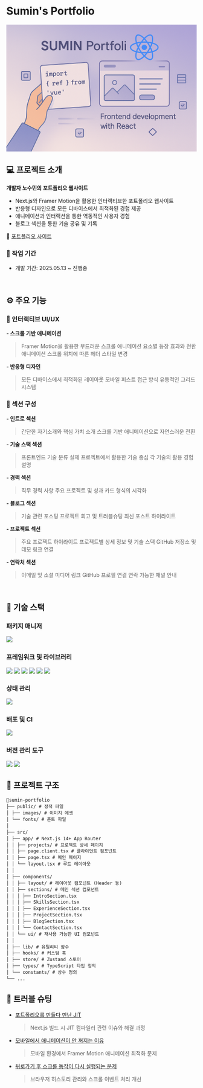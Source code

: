 # Sumin's Portfolio

![Portfolio Preview](public/og-image.png)

## 💻 프로젝트 소개

**개발자 노수민의 포트폴리오 웹사이트**

- Next.js와 Framer Motion을 활용한 인터랙티브한 포트폴리오 웹사이트
- 반응형 디자인으로 모든 디바이스에서 최적화된 경험 제공
- 애니메이션과 인터랙션을 통한 역동적인 사용자 경험
- 블로그 섹션을 통한 기술 공유 및 기록

🔗 [포트폴리오 사이트](https://sumin-portfolio.vercel.app/)

### 📆 작업 기간

- 개발 기간: 2025.05.13 ~ 진행중

<br />

## ⚙️ 주요 기능

### 🎨 인터랙티브 UI/UX

**- 스크롤 기반 애니메이션**

> Framer Motion을 활용한 부드러운 스크롤 애니메이션
> 요소별 등장 효과와 전환 애니메이션
> 스크롤 위치에 따른 헤더 스타일 변경

**- 반응형 디자인**

> 모든 디바이스에서 최적화된 레이아웃
> 모바일 퍼스트 접근 방식
> 유동적인 그리드 시스템

### 📝 섹션 구성

**- 인트로 섹션**

> 간단한 자기소개와 핵심 가치 소개
> 스크롤 기반 애니메이션으로 자연스러운 전환

**- 기술 스택 섹션**

> 프론트엔드 기술 분류
> 실제 프로젝트에서 활용한 기술 중심
> 각 기술의 활용 경험 설명

**- 경력 섹션**

> 직무 경력 사항
> 주요 프로젝트 및 성과
> 카드 형식의 시각화

**- 블로그 섹션**

> 기술 관련 포스팅
> 프로젝트 회고 및 트러블슈팅
> 최신 포스트 하이라이트

**- 프로젝트 섹션**

> 주요 프로젝트 하이라이트
> 프로젝트별 상세 정보 및 기술 스택
> GitHub 저장소 및 데모 링크 연결

**- 연락처 섹션**

> 이메일 및 소셜 미디어 링크
> GitHub 프로필 연결
> 연락 가능한 채널 안내

<br />

## 🧰 기술 스택

<div align="left">

### 패키지 매니저

<img src="https://camo.githubusercontent.com/59140240b23053fefd4261622bb6e83b862ef6b3426278847d48f2b8ac5dd72d/68747470733a2f2f696d672e736869656c64732e696f2f62616467652f706e706d2d4636393232303f7374796c653d666f722d7468652d6261646765266c6f676f3d706e706d266c6f676f436f6c6f723d7768697465" data-canonical-src="https://img.shields.io/badge/pnpm-F69220?style=for-the-badge&amp;logo=pnpm&amp;logoColor=white" style="max-width: 100%;">

### 프레임워크 및 라이브러리

<img src="https://img.shields.io/badge/React-61DAFB?style=for-the-badge&logo=React&logoColor=black"/>
<img src="https://img.shields.io/badge/Next.js-000000?style=for-the-badge&logo=Next.js&logoColor=white"/>
<img src="https://img.shields.io/badge/Typescript-3178C6?style=for-the-badge&logo=Typescript&logoColor=white">
<img src="https://img.shields.io/badge/tailwindcss-1daabb.svg?style=for-the-badge&logo=tailwind-css&logoColor=white" />
<img src="https://img.shields.io/badge/framer-000000?style=for-the-badge&logo=framer&logoColor=white" />
<img src="https://img.shields.io/badge/shadcn/ui-000000?style=for-the-badge&logo=ShadcnUi&logoColor=white">

### 상태 관리

<img src="https://img.shields.io/badge/Zustand-82612C?style=for-the-badge&logo=&logoColor=white">

### 배포 및 CI

<img src="https://img.shields.io/badge/vercel-000000?style=for-the-badge&logo=vercel&logoColor=white">

### 버전 관리 도구

<img src="https://img.shields.io/badge/Git-F05032?style=for-the-badge&logo=git&logoColor=white" />
<img src="https://img.shields.io/badge/GitHub-181717?style=for-the-badge&logo=github&logoColor=white" />

<br />

## 📁 프로젝트 구조

```markdown
📁sumin-portfolio
├── public/ # 정적 파일
│ ├── images/ # 이미지 에셋
│ └── fonts/ # 폰트 파일
│
├── src/
│ ├── app/ # Next.js 14+ App Router
│ │ ├── projects/ # 프로젝트 상세 페이지
│ │ ├── page.client.tsx # 클라이언트 컴포넌트
│ │ ├── page.tsx # 메인 페이지
│ │ └── layout.tsx # 루트 레이아웃
│ │
│ ├── components/
│ │ ├── layout/ # 레이아웃 컴포넌트 (Header 등)
│ │ ├── sections/ # 메인 섹션 컴포넌트
│ │ │ ├── IntroSection.tsx
│ │ │ ├── SkillsSection.tsx
│ │ │ ├── ExperienceSection.tsx
│ │ │ ├── ProjectSection.tsx
│ │ │ ├── BlogSection.tsx
│ │ │ └── ContactSection.tsx
│ │ └── ui/ # 재사용 가능한 UI 컴포넌트
│ │
│ ├── lib/ # 유틸리티 함수
│ ├── hooks/ # 커스텀 훅
│ ├── store/ # Zustand 스토어
│ ├── types/ # TypeScript 타입 정의
│ └── constants/ # 상수 정의
└── ...
```

## 🚀 트러블 슈팅

- [포트폴리오를 만들다 만난 JIT](https://velog.io/@sum529/Trouble-Shooting-포트폴리오를-만들다-만난-JIT)

  > Next.js 빌드 시 JIT 컴파일러 관련 이슈와 해결 과정

- [모바일에서 애니메이션이 안 꺼지는 이유](https://velog.io/@sum529/Trouble-Shooting-모바일에서-애니메이션이-안-꺼지는-이유)

  > 모바일 환경에서 Framer Motion 애니메이션 최적화 문제

- [뒤로가기 후 스크롤 동작이 다시 실행되는 문제](https://velog.io/@sum529/Trouble-Shooting-뒤로가기-후-스크롤-동작이-다시-실행되는-문제)
  > 브라우저 히스토리 관리와 스크롤 이벤트 처리 개선
